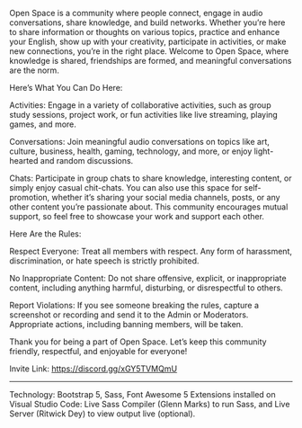 Open Space is a community where people connect, engage in audio conversations, share knowledge, and build networks. Whether you’re here to share information or thoughts on various topics, practice and enhance your English, show up with your creativity, participate in activities, or make new connections, you’re in the right place. Welcome to Open Space, where knowledge is shared, friendships are formed, and meaningful conversations are the norm.

Here’s What You Can Do Here:

Activities: Engage in a variety of collaborative activities, such as group study sessions, project work, or fun activities like live streaming, playing games, and more.

Conversations: Join meaningful audio conversations on topics like art, culture, business, health, gaming, technology, and more, or enjoy light-hearted and random discussions.

Chats: Participate in group chats to share knowledge, interesting content, or simply enjoy casual chit-chats. You can also use this space for self-promotion, whether it’s sharing your social media channels, posts, or any other content you’re passionate about. This community encourages mutual support, so feel free to showcase your work and support each other.

Here Are the Rules:

Respect Everyone: Treat all members with respect. Any form of harassment, discrimination, or hate speech is strictly prohibited.

No Inappropriate Content: Do not share offensive, explicit, or inappropriate content, including anything harmful, disturbing, or disrespectful to others.

Report Violations: If you see someone breaking the rules, capture a screenshot or recording and send it to the Admin or Moderators. Appropriate actions, including banning members, will be taken.

Thank you for being a part of Open Space. Let’s keep this community friendly, respectful, and enjoyable for everyone!

Invite Link: https://discord.gg/xGY5TVMQmU

---------------------------------------------------------------------------------------------------------------------------

Technology: Bootstrap 5, Sass, Font Awesome 5
Extensions installed on Visual Studio Code: Live Sass Compiler (Glenn Marks) to run Sass, and Live Server (Ritwick Dey) to view output live (optional).
